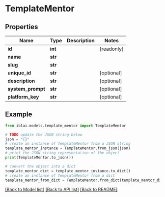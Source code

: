# TemplateMentor


## Properties

Name | Type | Description | Notes
------------ | ------------- | ------------- | -------------
**id** | **int** |  | [readonly] 
**name** | **str** |  | 
**slug** | **str** |  | 
**unique_id** | **str** |  | [optional] 
**description** | **str** |  | [optional] 
**system_prompt** | **str** |  | [optional] 
**platform_key** | **str** |  | [optional] 

## Example

```python
from iblai.models.template_mentor import TemplateMentor

# TODO update the JSON string below
json = "{}"
# create an instance of TemplateMentor from a JSON string
template_mentor_instance = TemplateMentor.from_json(json)
# print the JSON string representation of the object
print(TemplateMentor.to_json())

# convert the object into a dict
template_mentor_dict = template_mentor_instance.to_dict()
# create an instance of TemplateMentor from a dict
template_mentor_from_dict = TemplateMentor.from_dict(template_mentor_dict)
```
[[Back to Model list]](../README.md#documentation-for-models) [[Back to API list]](../README.md#documentation-for-api-endpoints) [[Back to README]](../README.md)


